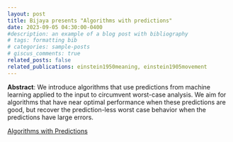 ```yaml
---
layout: post
title: Bijaya presents "Algorithms with predictions"
date: 2023-09-05 04:30:00-0400
#description: an example of a blog post with bibliography
# tags: formatting bib
# categories: sample-posts
# giscus_comments: true
related_posts: false
related_publications: einstein1950meaning, einstein1905movement
---
```



**Abstract**: We introduce algorithms that use predictions from machine learning applied to the input to circumvent worst-case analysis. We aim for algorithms that have near optimal performance when these predictions are good, but recover the prediction-less worst case behavior when the predictions have large errors.

[Algorithms with Predictions](http://www.cs.toronto.edu/~bor/2421s21/papers/mitzenmacher-survey.pdf)